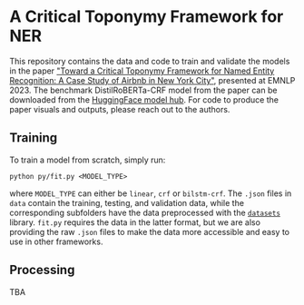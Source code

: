 # A Critical Toponymy Framework for NER

This repository contains the data and code to train and validate the models in the paper ["Toward a Critical Toponymy Framework for Named Entity Recognition: A Case Study of Airbnb in New York City"](https://aclanthology.org/2023.emnlp-main.284/), presented at EMNLP 2023. The benchmark DistilRoBERTa-CRF model from the paper can be downloaded from the [HuggingFace model hub](https://huggingface.co/maybemkl/distilroberta-crf-geo). For code to produce the paper visuals and outputs, please reach out to the authors.

## Training

To train a model from scratch, simply run:

```
python py/fit.py <MODEL_TYPE>
```

where `MODEL_TYPE` can either be `linear`, `crf` or `bilstm-crf`. The `.json` files in `data` contain the training, testing, and validation data, while the corresponding subfolders have the data preprocessed with the [`datasets`](https://huggingface.co/docs/datasets/index) library. `fit.py` requires the data in the latter format, but we are also providing the raw `.json` files to make the data more accessible and easy to use in other frameworks.

## Processing

TBA
